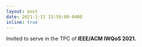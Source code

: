```yaml
---
layout: post
date: 2021-1-11 15:59:00-0400
inline: true
---
```


Invited to serve in the TPC of<strong>  IEEE/ACM IWQoS 2021. <strong>


